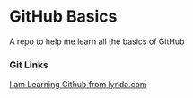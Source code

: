 # GitHub Basics
A repo to help me learn all the basics of GitHub

### Git Links

[I am Learning Github from lynda.com](https://www.lynda.com)
